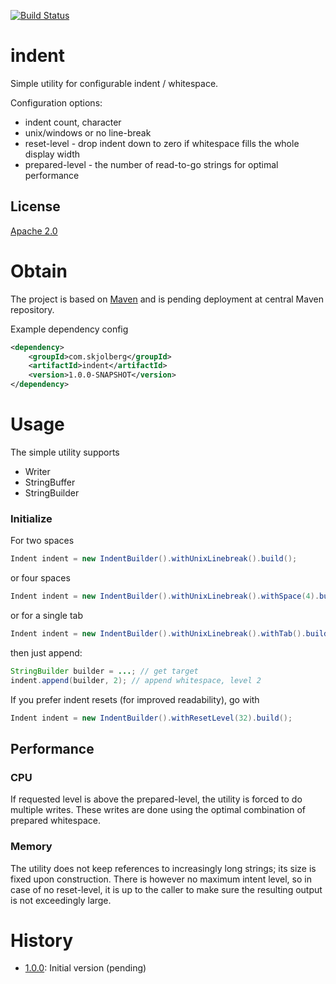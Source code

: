 [![Build Status](https://travis-ci.org/skjolber/indent.svg?branch=master)](https://travis-ci.org/skjolber/indent)

# indent
Simple utility for configurable indent / whitespace.

Configuration options:

 * indent count, character
 * unix/windows or no line-break
 * reset-level - drop indent down to zero if whitespace fills the whole display width
 * prepared-level - the number of read-to-go strings for optimal performance

## License
[Apache 2.0]

# Obtain
The project is based on [Maven] and is pending deployment at central Maven repository.

Example dependency config

```xml
<dependency>
    <groupId>com.skjolberg</groupId>
    <artifactId>indent</artifactId>
    <version>1.0.0-SNAPSHOT</version>
</dependency>
```

# Usage
The simple utility supports

 * Writer
 * StringBuffer
 * StringBuilder

### Initialize

For two spaces
```java
Indent indent = new IndentBuilder().withUnixLinebreak().build();
```

or four spaces
```java
Indent indent = new IndentBuilder().withUnixLinebreak().withSpace(4).build();
```
or for a single tab

```java
Indent indent = new IndentBuilder().withUnixLinebreak().withTab().build();
```

then just append:

```java
StringBuilder builder = ...; // get target
indent.append(builder, 2); // append whitespace, level 2
```

If you prefer indent resets (for improved readability), go with

```java
Indent indent = new IndentBuilder().withResetLevel(32).build();
```

## Performance

### CPU
If requested level is above the prepared-level, the utility is forced to do multiple writes. These writes are done using the optimal combination of prepared whitespace.

### Memory
The utility does not keep references to increasingly long strings; its size is fixed upon construction. There is however no maximum intent level, so in case of no reset-level, it is up to the caller to make sure the resulting output is not exceedingly large.

# History

 - [1.0.0]: Initial version (pending)

[Apache 2.0]:          	http://www.apache.org/licenses/LICENSE-2.0.html
[issue-tracker]:       	https://github.com/skjolber/indent/issues
[Maven]:                http://maven.apache.org/
[1.0.0]:				https://github.com/skjolber/indent/releases/tag/indent-1.0.0